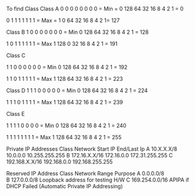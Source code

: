 To find Class 
Class A 
0   0   0   0   0   0   0   0 = Min = 0
128 64  32  16   8   4   2   1 = 0 

0   1   1   1   1   1   1   1 = Max = 1
0   64  32  16  8   4   2   1= 127

Class B 
1   0   0   0   0   0   0   0 = Min 0 
128 64  32  16   8   4   2   1 = 128

1   0   1   1   1   1   1   1 = Max 1 
128 0   32  16  8   4   2   1 = 191


Class C 

1   1   0   0   0   0   0   0 = Min 0
128 64  32  16   8   4   2   1 = 192

1   1   0   1   1   1   1   1 = Max 1 
128  64 32  16  8   4   2   1 = 223


Class D
1   1   1   0   0   0   0   0 = Min 0
128 64  32  16   8   4   2   1 = 224

1   1   1   0   1   1   1   1 = Max 1 
128  64 32  16  8   4   2   1 = 239

Class E

1   1   1   1   0   0   0   0 = Min 0
128 64  32  16  8   4   2   1 = 240

1   1   1   1   1   1   1   1 = Max 1 
128  64 32  16  8   4   2   1 = 255


Private IP Addresses
Class       Network         Start IP        End/Last Ip
A           10.X.X.X/8      10.0.0.0        10.255.255.255
B           172.16.X.X/16   172.16.0.0      172.31.255.255
C           192.168.X.X/16  192.168.0.0     192.168.255.255

Reserved IP Address 
Class           Network Range           Purpose 
A               0.0.0.0/8               
B               127.0.0.0/8             Loopback address for testing H/W
C               169.254.0.0/16          APIPA if DHCP Failed (Automatic Private IP Addressing)